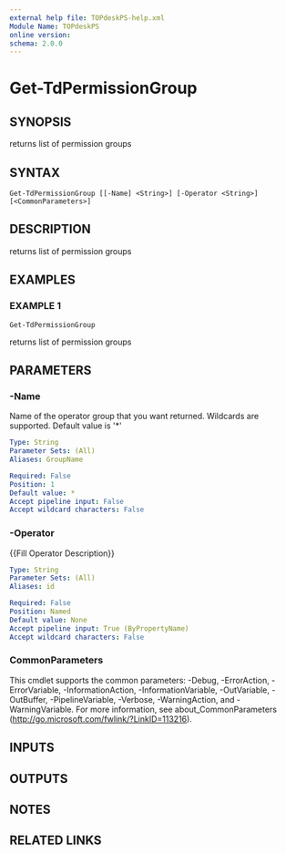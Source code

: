 ```yaml
---
external help file: TOPdeskPS-help.xml
Module Name: TOPdeskPS
online version:
schema: 2.0.0
---
```


# Get-TdPermissionGroup

## SYNOPSIS
returns list of permission groups

## SYNTAX

```
Get-TdPermissionGroup [[-Name] <String>] [-Operator <String>] [<CommonParameters>]
```

## DESCRIPTION
returns list of permission groups

## EXAMPLES

### EXAMPLE 1
```
Get-TdPermissionGroup
```

returns list of permission groups

## PARAMETERS

### -Name
Name of the operator group that you want returned.
Wildcards are supported.
Default value is '*'

```yaml
Type: String
Parameter Sets: (All)
Aliases: GroupName

Required: False
Position: 1
Default value: *
Accept pipeline input: False
Accept wildcard characters: False
```

### -Operator
{{Fill Operator Description}}

```yaml
Type: String
Parameter Sets: (All)
Aliases: id

Required: False
Position: Named
Default value: None
Accept pipeline input: True (ByPropertyName)
Accept wildcard characters: False
```

### CommonParameters
This cmdlet supports the common parameters: -Debug, -ErrorAction, -ErrorVariable, -InformationAction, -InformationVariable, -OutVariable, -OutBuffer, -PipelineVariable, -Verbose, -WarningAction, and -WarningVariable.
For more information, see about_CommonParameters (http://go.microsoft.com/fwlink/?LinkID=113216).

## INPUTS

## OUTPUTS

## NOTES

## RELATED LINKS
